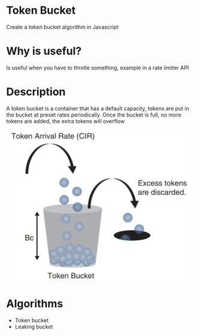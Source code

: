 # Token Bucket

Create a token bucket algorithm in Javascript

# Why is useful?

Is useful when you have to throtle something, example in a rate limiter API

# Description

A token bucket is a container that has a default capacity, tokens are put in the bucket at preset rates periodically.
Once the bucket is full, no more tokens are added, the extra tokens will overflow

<img style="width: 600px" src="https://github.com/mtorre4580/token-bucket/blob/main/token-bucket.png" alt="token bucket" />

# Algorithms

- Token bucket
- Leaking bucket
